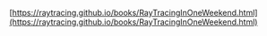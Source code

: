 [https://raytracing.github.io/books/RayTracingInOneWeekend.html](https://raytracing.github.io/books/RayTracingInOneWeekend.html)
